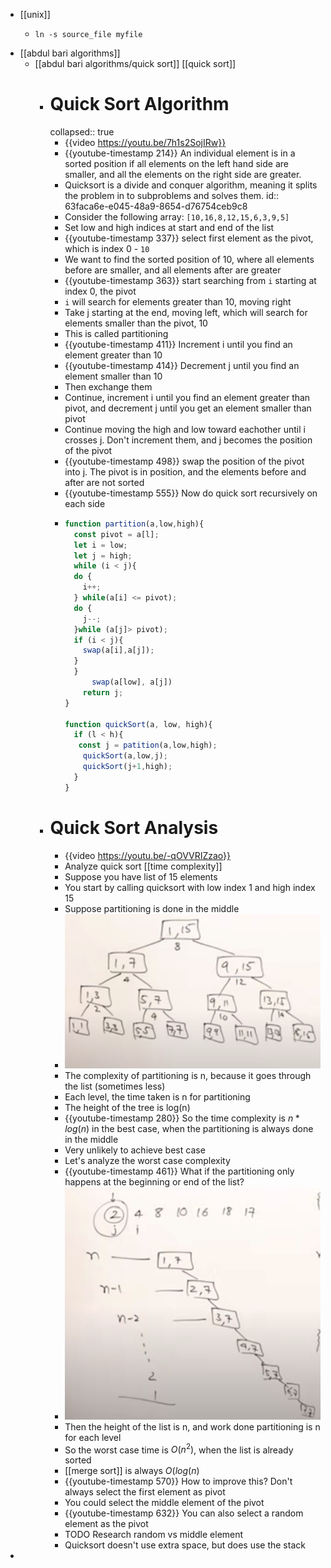 - [[unix]]
	- ```
	  ln -s source_file myfile
	  ```
- [[abdul bari algorithms]]
	- [[abdul bari algorithms/quick sort]] [[quick sort]]
		- # Quick Sort Algorithm
		  collapsed:: true
			- {{video https://youtu.be/7h1s2SojIRw}}
			- {{youtube-timestamp 214}} An individual element is in a sorted position if all elements on the left hand side are smaller, and all the elements on the right side are greater.
			- Quicksort is a divide and conquer algorithm, meaning it splits the problem in to subproblems and solves them. 
			  id:: 63faca6e-e045-48a9-8654-d76754ceb9c8
			- Consider the following array: `[10,16,8,12,15,6,3,9,5]`
			- Set low and high indices at start and end of the list
			- {{youtube-timestamp 337}} select first element as the pivot, which is index 0 - `10`
			- We want to find the sorted position of 10, where all elements before are smaller, and all elements after are greater
			- {{youtube-timestamp 363}} start searching from `i` starting at index 0, the pivot
			- `i` will search for elements greater than 10, moving right
			- Take j starting at the end, moving left, which will search for elements smaller than the pivot, 10
			- This is called partitioning
			- {{youtube-timestamp 411}} Increment i until you find an element greater than 10
			- {{youtube-timestamp 414}} Decrement j until you find an element smaller than 10
			- Then exchange them
			- Continue, increment i until you find an element greater than pivot, and decrement j until you get an element smaller than pivot
			- Continue moving the high and low toward eachother until i crosses j. Don't increment them, and j becomes the position of the pivot
			- {{youtube-timestamp 498}} swap the position of the pivot into j. The pivot is in position, and the elements before and after are not sorted
			- {{youtube-timestamp 555}} Now do quick sort recursively on each side
			- ```js
			  function partition(a,low,high){
			    const pivot = a[l];
			    let i = low;
			    let j = high;
			    while (i < j){
			    do {
			      i++;
			    } while(a[i] <= pivot);
			    do {
			      j--;
			    }while (a[j]> pivot);
			    if (i < j){
			      swap(a[i],a[j]);
			    }
			    }
			        swap(a[low], a[j])
			  	  return j;
			  }
			  
			  function quickSort(a, low, high){
			    if (l < h){
			     const j = patition(a,low,high);
			      quickSort(a,low,j);
			      quickSort(j+1,high);
			    }
			  }
			  ```
		- # Quick Sort Analysis
			- {{video https://youtu.be/-qOVVRIZzao}}
			- Analyze quick sort [[time complexity]]
			- Suppose you have list of 15 elements
			- You start by calling quicksort with low index 1 and high index 15
			- Suppose partitioning is done in the middle
			- ![Screenshot 2023-02-25 at 5.33.57 PM.png](../assets/Screenshot_2023-02-25_at_5.33.57_PM_1677382496222_0.png)
			- The complexity of partitioning is n, because it goes through the list (sometimes less)
			- Each level, the time taken is n for partitioning
			- The height of the tree is log(n)
			- {{youtube-timestamp 280}} So the time complexity is $n*log(n)$ in the best case, when the partitioning is always done in the middle
			- Very unlikely to achieve best case
			- Let's analyze the worst case complexity
			- {{youtube-timestamp 461}} What if the partitioning only happens at the beginning or end of the list?
			- ![Screenshot 2023-02-25 at 5.44.24 PM.png](../assets/Screenshot_2023-02-25_at_5.44.24_PM_1677383075929_0.png)
			- Then the height of the list is n, and work done partitioning is n for each level
			- So the worst case time is $O(n^2)$, when the list is already sorted
			- [[merge sort]] is always $O(log(n)$
			- {{youtube-timestamp 570}} How to improve this? Don't always select the first element as pivot
			- You could select the middle element of the pivot
			- {{youtube-timestamp 632}} You can also select a random element as the pivot
			- TODO Research random vs middle element
			- Quicksort doesn't use extra space, but does use the stack
-